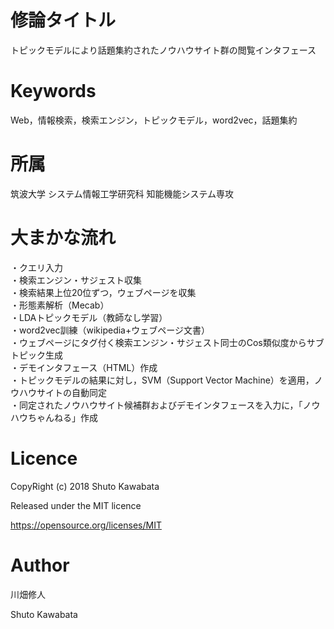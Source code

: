 # 修論タイトル
トピックモデルにより話題集約されたノウハウサイト群の閲覧インタフェース

# Keywords
Web，情報検索，検索エンジン，トピックモデル，word2vec，話題集約

# 所属
筑波大学 システム情報工学研究科 知能機能システム専攻

# 大まかな流れ
・クエリ入力<br>
・検索エンジン・サジェスト収集<br>
・検索結果上位20位ずつ，ウェブページを収集<br>
・形態素解析（Mecab）<br>
・LDAトピックモデル（教師なし学習）<br>
・word2vec訓練（wikipedia+ウェブページ文書）<br>
・ウェブページにタグ付く検索エンジン・サジェスト同士のCos類似度からサブトピック生成<br>
・デモインタフェース（HTML）作成<br>
・トピックモデルの結果に対し，SVM（Support Vector Machine）を適用，ノウハウサイトの自動同定<br>
・同定されたノウハウサイト候補群およびデモインタフェースを入力に，「ノウハウちゃんねる」作成<br>

# Licence
CopyRight (c) 2018 Shuto Kawabata

Released under the MIT licence

https://opensource.org/licenses/MIT

# Author
川畑修人

Shuto Kawabata
